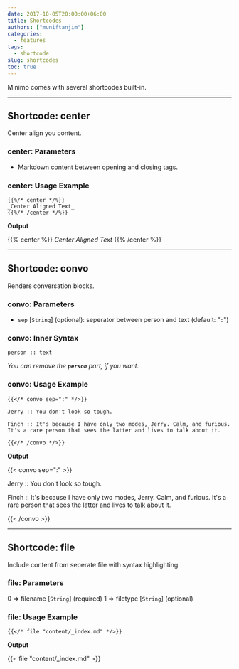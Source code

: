 ```yaml
---
date: 2017-10-05T20:00:00+06:00
title: Shortcodes
authors: ["muniftanjim"]
categories:
  - features
tags:
  - shortcode
slug: shortcodes
toc: true
---
```

Minimo comes with several shortcodes built-in.

-------

## Shortcode: center

Center align you content.

### center: Parameters

- Markdown content between opening and closing tags.

### center: Usage Example
```golang
{{%/* center */%}}
_Center Aligned Text_
{{%/* /center */%}}
```

**Output**

{{% center %}}
_Center Aligned Text_
{{% /center %}}

-------

## Shortcode: convo

Renders conversation blocks.

### convo: Parameters

- `sep`  [`String`] \(optional\): seperator between person and text (default: "`:`")

### convo: Inner Syntax

```golang
person :: text
```

_You can remove the **`person`** part, if you want._

### convo: Usage Example

```golang
{{</* convo sep=":" */>}}

Jerry :: You don't look so tough.

Finch :: It's because I have only two modes, Jerry. Calm, and furious. It's a rare person that sees the latter and lives to talk about it.

{{</* /convo */>}}
```

**Output**

{{< convo sep=":" >}}

Jerry :: You don't look so tough.

Finch :: It's because I have only two modes, Jerry. Calm, and furious. It's a rare person that sees the latter and lives to talk about it.

{{< /convo >}}

-------

## Shortcode: file

Include content from seperate file with syntax highlighting.

### file: Parameters

0 => filename [`String`] \(required\)
1 => filetype [`String`] \(optional\)

### file: Usage Example

```golang
{{</* file "content/_index.md" */>}}
```

**Output**

{{< file "content/_index.md" >}}
